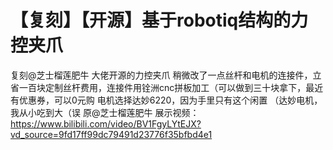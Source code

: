 # 【复刻】【开源】基于robotiq结构的力控夹爪
复刻@芝士榴莲肥牛 大佬开源的力控夹爪
稍微改了一点丝杆和电机的连接件，立省一百块定制丝杆费用，连接件用铨洲cnc拼板加工（可以做到三十块拿下，最近有优惠券，可以0元购
电机选择达妙6220，因为手里只有这个闲置
（达妙电机，我从小吃到大（误
原@芝士榴莲肥牛 展示视频：https://www.bilibili.com/video/BV1FgyLYtEJX?vd_source=9fd17ff99dc79491d23776f35bfbd4e1
